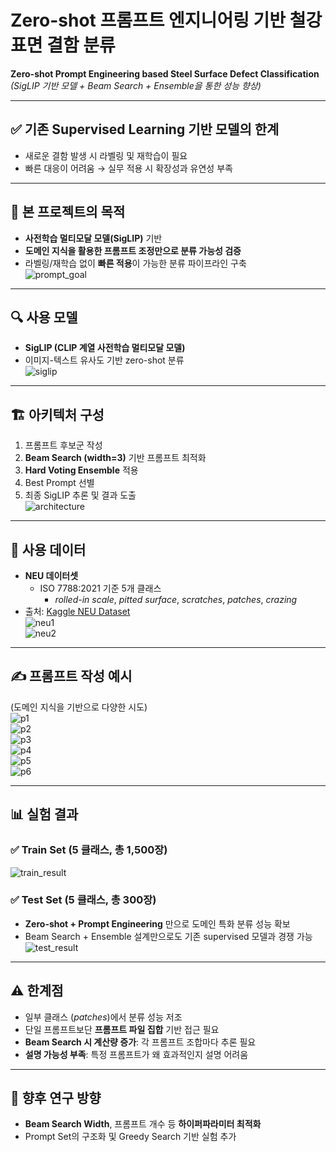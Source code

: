 # **Zero-shot 프롬프트 엔지니어링 기반 철강 표면 결함 분류**  
**Zero-shot Prompt Engineering based Steel Surface Defect Classification**  
*(SigLIP 기반 모델 + Beam Search + Ensemble을 통한 성능 향상)*

---

## ✅ 기존 Supervised Learning 기반 모델의 한계
- 새로운 결함 발생 시 라벨링 및 재학습이 필요  
- 빠른 대응이 어려움 → 실무 적용 시 확장성과 유연성 부족

---

## 🎯 본 프로젝트의 목적
- **사전학습 멀티모달 모델(SigLIP)** 기반  
- **도메인 지식을 활용한 프롬프트 조정만으로 분류 가능성 검증**  
- 라벨링/재학습 없이 **빠른 적용**이 가능한 분류 파이프라인 구축  
![prompt_goal](https://github.com/user-attachments/assets/2ed844b6-ed62-4e72-bb09-adc2e75ad8a6)

---

## 🔍 사용 모델
- **SigLIP (CLIP 계열 사전학습 멀티모달 모델)**  
- 이미지-텍스트 유사도 기반 zero-shot 분류  
![siglip](https://github.com/user-attachments/assets/4b3f0f31-b9e1-40a6-950c-3cf98e512b87)

---

## 🏗️ 아키텍처 구성
1. 프롬프트 후보군 작성  
2. **Beam Search (width=3)** 기반 프롬프트 최적화  
3. **Hard Voting Ensemble** 적용  
4. Best Prompt 선별  
5. 최종 SigLIP 추론 및 결과 도출  
![architecture](https://github.com/user-attachments/assets/3c281ae7-ef99-41f4-99d5-735c55988f56)

---

## 📂 사용 데이터
- **NEU 데이터셋**  
  - ISO 7788:2021 기준 5개 클래스  
    - *rolled-in scale*, *pitted surface*, *scratches*, *patches*, *crazing*  
- 출처: [Kaggle NEU Dataset](https://www.kaggle.com/datasets/kaustubhdikshit/neu-surface-defect-database)  
![neu1](https://github.com/user-attachments/assets/ac9141fa-5fff-4f25-859c-f77099f4f08b)  
![neu2](https://github.com/user-attachments/assets/8c400bd2-099e-46a0-a546-6d79db345b11)

---

## ✍️ 프롬프트 작성 예시
(도메인 지식을 기반으로 다양한 시도)  
![p1](https://github.com/user-attachments/assets/3541df2a-6c84-4bf7-ad03-2d1621ec657b)  
![p2](https://github.com/user-attachments/assets/b4dc6b16-6f61-4219-b763-abbf24c45418)  
![p3](https://github.com/user-attachments/assets/d1212746-62b3-4a22-81f0-ca820d3da341)  
![p4](https://github.com/user-attachments/assets/509f7130-a810-4c93-9478-6e7b46937a87)  
![p5](https://github.com/user-attachments/assets/e759491d-6e4f-4d2b-9f4f-ce35b66d97f9)  
![p6](https://github.com/user-attachments/assets/24470f60-7a1f-46fe-a01b-a4604099f40b)

---
 
## 📊 실험 결과

### ✅ Train Set (5 클래스, 총 1,500장)
![train_result](https://github.com/user-attachments/assets/ea7e801b-4dd8-4b71-a3a3-7e9fcb326f15)

### ✅ Test Set (5 클래스, 총 300장)
- **Zero-shot + Prompt Engineering** 만으로 도메인 특화 분류 성능 확보  
- Beam Search + Ensemble 설계만으로도 기존 supervised 모델과 경쟁 가능  
![test_result](https://github.com/user-attachments/assets/0e61f0dd-8b8f-4e85-ad95-b7840f4a6d2c)

---

## ⚠️ 한계점
- 일부 클래스 (*patches*)에서 분류 성능 저조  
- 단일 프롬프트보단 **프롬프트 파일 집합** 기반 접근 필요  
- **Beam Search 시 계산량 증가**: 각 프롬프트 조합마다 추론 필요  
- **설명 가능성 부족**: 특정 프롬프트가 왜 효과적인지 설명 어려움

---

## 🔬 향후 연구 방향
- **Beam Search Width**, 프롬프트 개수 등 **하이퍼파라미터 최적화**  
- Prompt Set의 구조화 및 Greedy Search 기반 실험 추가
